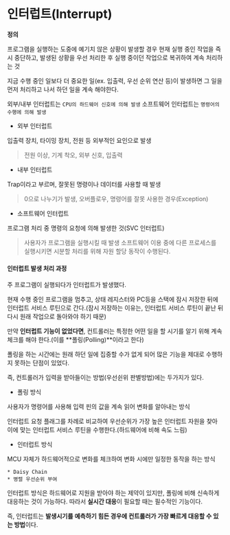 # 인터럽트(Interrupt)

**정의**

프로그램을 실행하는 도중에 예기치 않은 상황이 발생할 경우 현재 실행 중인 작업을 즉시 중단하고, 발생된 상황을 우선 처리한 후 실행 중이던 작업으로 복귀하여 계속 처리하는 것

지금 수행 중인 일보다 더 중요한 일(ex. 입출력, 우선 순위 연산 등)이 발생하면 그 일을 먼저 처리하고 나서 하던 일을 계속 해야한다.

외부/내부 인터럽트는 `CPU의 하드웨어 신호에 의해 발생`
소프트웨어 인터럽트는 `명령어의 수행에 의해 발생`
</br>

- 외부 인터럽트

입출력 장치, 타이밍 장치, 전원 등 외부적인 요인으로 발생

> 전원 이상, 기계 착오, 외부 신호, 입출력

- 내부 인터럽트

Trap이라고 부르며, 잘못된 명령이나 데이터를 사용할 때 발생

> 0으로 나누기가 발생, 오버플로우, 명령어를 잘못 사용한 경우(Exception)

- 소프트웨어 인터럽트

프로그램 처리 중 명령의 요청에 의해 발생한 것(SVC 인터럽트)

> 사용자가 프로그램을 실행시킬 때 발생
> 소프트웨어 이용 중에 다른 프로세스를 실행시키면 시분할 처리를 위해 자원 할당 동작이 수행된다.
> </br>

#### 인터럽트 발생 처리 과정

주 프로그램이 실행되다가 인터럽트가 발생했다.

현재 수행 중인 프로그램을 멈추고, 상태 레지스터와 PC등을 스택에 잠시 저장한 뒤에 인터럽트 서비스 루틴으로 간다.(잠시 저장하는 이유는, 인터럽트 서비스 루틴이 끝난 뒤 다시 원래 작업으로 돌아와야 하기 때문)

만약 **인터럽트 기능이 없었다면**, 컨트롤러는 특정한 어떤 일을 할 시기를 알기 위해 계속 체크를 해야 한다.(이를 **폴링(Polling)**이라고 한다)

폴링을 하는 시간에는 원래 하던 일에 집중할 수가 없게 되어 많은 기능을 제대로 수행하지 못하는 단점이 있었다.

즉, 컨트롤러가 입력을 받아들이는 방법(우선쉰위 판별방법)에는 두가지가 있다.

- 폴링 방식

사용자가 명령어를 사용해 입력 핀의 값을 계속 읽어 변화를 알아내는 방식

인터럽트 요청 플래그를 차례로 비교하여 우선순위가 가장 높은 인터럽트 자원을 찾아 이에 맞는 인터럽트 서비스 루틴을 수행한다.(하드웨어에 비해 속도 느림)

- 인터럽트 방식

MCU 자체가 하드웨어적으로 변화를 체크하여 변화 시에만 일정한 동작을 하는 방식

    * Daisy Chain
    * 병렬 우선순위 부여

인터럽트 방식은 하드웨어로 지원을 받아야 하는 제약이 있지만, 폴링에 비해 신속하게 대응하는 것이 가능하다. 따라서 **실시간 대응**이 필요할 때는 필수적인 기능이다.

즉, 인터럽트는 **발생시기를 예측하기 힘든 경우에 컨트롤러가 가장 빠르게 대응할 수 있는 방법**이다.
